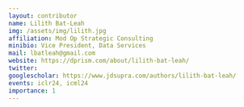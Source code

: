 ```yaml
---
layout: contributor
name: Lilith Bat-Leah
img: /assets/img/lilith.jpg 
affiliation: Mod Op Strategic Consulting
minibio: Vice President, Data Services
mail: lbatleah@gmail.com
website: https://dprism.com/about/lilith-bat-leah/
twitter: 
googlescholar: https://www.jdsupra.com/authors/lilith-bat-leah/
events: iclr24, icml24
importance: 1
---
```

